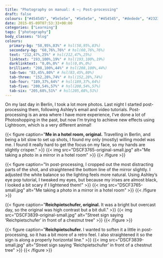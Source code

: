 ```yaml
---
title: "Photography on manual: 4 –; Post-processing"
draft: false
colours: ["#454545", "#5e5e5e", "#5e5e5e", "#454545", "#dedede", "#232323", "#dedede"]
date: 2015-05-09T07:53:33+00:00
categories: ["Learning"]
tags: ["photography"]
body_classes: "blog"
colours:
  primary-bg: "58,95%,83%" # hsl(58,95%,83%)
  secondary-bg: "60,76%,76%" # hsl(60,76%,76%)
  text: "212,47%,25%" # hsl(212,47%,25%)
  linktext: "193,100%,19%" # hsl(193,100%,19%)
  darklinktext: "0,0%,0%" # hsl(0,0%,0%)
  brilliant: "208,100%,44%" # hsl(208,100%,44%)
  tab-two: "83,45%,80%" # hsl(83,45%,80%)
  tab-three: "152,28%,74%" # hsl(152,28%,74%)
  tab-four: "189,37%,64%" # hsl(189,37%,64%)
  tab-five: "200,54%,57%" # hsl(200,54%,57%)
  tab-six: "205,68%,51%" # hsl(205,68%,51%)
---
```


On my last day in Berlin, I took a lot more photos. Last night I started post-processing them, following Ashley’s email and video tutorials. Post-processing is an area where I have more experience, I’ve done a lot of Photoshopping in the past, but now I’m trying to achieve new effects using Lightroom, which is a very different animal!

{{< figure caption="**Me in a hotel room, original.** Travelling in Berlin, and being a bit slow to set up shots, I found my only (mostly) willing model was me. I found it really hard to get the focus on my face, so my hands are slightly crisper." >}}
  {{< img src="DSCF3765-original-small.jpg" alt="Me taking a photo in a mirror in a hotel room" >}}
{{< /figure >}}

{{< figure caption="In post-processing, I cropped out the most distracting parts of the shot, and straightened the bottom line of the mirror slightly. I adjusted the white balance so the lighting feels more natural. Using Ashley’s eye pop tutorial, I tweaked my eyes, but because my irises are almost black, I looked a bit scary if I lightened them!" >}}
  {{< img src="DSCF3765-small.jpg" alt="Me taking a photo in a mirror in a hotel room" >}}
{{< /figure >}}

{{< figure caption="**Reichpietschufer, original.** It was a bright but overcast day, so the original was high contrast but a bit dull." >}}
  {{< img src="DSCF3839-original-small.jpg" alt="Street sign saying ‘Reichpietschufer’ in front of a chestnut tree" >}}
{{< /figure >}}

{{< figure caption="**Reichpietschufer.** I wanted to soften it a little in post-processing, so it has a bit more of a retro feel. I also straightened it so the sign is along a properly horizontal line." >}}
  {{< img src="DSCF3839-small.jpg" alt="Street sign saying ‘Reichpietschufer’ in front of a chestnut tree" >}}
{{< /figure >}}


